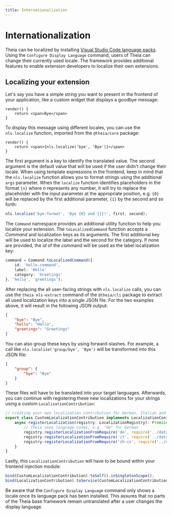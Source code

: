 ```yaml
---
title: Internationalization
---
```


# Internationalization

Theia can be localized by installing [Visual Studio Code language packs](https://code.visualstudio.com/docs/getstarted/locales). Using the `Configure Display Language` command, users of Theia can change their currently used locale.
The framework provides additional features to enable extension developers to localize their own extensions.

## Localizing your extension

Let's say you have a simple string you want to present in the frontend of your application, like a custom widget that displays a goodbye message:

```tsx
render() {
    return <span>Bye</span>
}
```

To display this message using different locales, you can use the `nls.localize` function, imported from the `@theia/core` package:

```tsx
render() {
    return <span>{nls.localize('bye', 'Bye')}</span>
}
```

The first argument is a key to identify the translated value. The second argument is the default value that will be used if the user didn't change their locale. When using template expressions in the frontend, keep in mind that the `nls.localize` function allows you to format strings using the additional `args` parameter. When the `localize` function identifies placeholders in the format `{n}` where *n* represents any number, it will try to replace the placeholder with the input parameter at the appropriate position, e.g. `{0}` will be replaced by the first additional parameter, `{1}` by the second and so forth:

```typescript
nls.localize('bye-format', 'Bye {0} and {1}!', first, second);
```

The `Command` namespace provides an additional utility function to help you localize your extension. The `toLocalizedCommand` function accepts a *Command* and localization keys as its arguments. The first additional key will be used to localize the label and the second for the category. If none are provided, the *id* of the command will be used as the label localization key:

```typescript
command = Command.toLocalizedCommand({
    id: 'hello-command',
    label: 'Hello'
    category: 'Greetings'
}, 'hello', 'greetings');
```

After replacing the all user-facing strings with `nls.localize` calls, you can use the `theia nls-extract` command of the `@theia/cli` package to extract all used localization keys into a single JSON file. For the two examples above, it will result in the following JSON output:

```json
{
    "bye": "Bye",
    "hello": "Hello",
    "greetings": "Greetings"
}
```

You can also group these keys by using forward-slashes. For example, a call like `nls.localize('group/bye', 'Bye')` will be transformed into this JSON file:

```json
{
    "group": {
        "bye": "Bye"
    }
}
```

These files will have to be translated into your target languages. Afterwards, you can continue with registering these new localizations for your strings using a custom `LocalizationContribution`:

```typescript
// creating your own localization contribution for German, Italian and simplified Chinese
export class CustomLocalizationContribution implements LocalizationContribution {
    async registerLocalization(registry: LocalizationRegistry): Promise<void> {
        // Theia uses language codes, e.g. "de" for German
        registry.registerLocalizationFromRequire('de', require('../data/i18n/nls.de.json');
        registry.registerLocalizationFromRequire('it', require('../data/i18n/nls.it.json');
        registry.registerLocalizationFromRequire('zh-cn', require('../data/i18n/nls.zh-cn.json');
    }
}
```

Lastly, this `LocalizationContribution` will have to be bound within your frontend injection module:

```typescript
bind(CustomLocalizationContribution).toSelf().inSingletonScope();
bind(LocalizationContribution).toService(CustomLocalizationContribution);
```

Be aware that the `Configure Display Language` command only shows a locale once its language pack has been installed. This assures that no parts of the Theia base framework remain untranslated after a user changes the display language.
